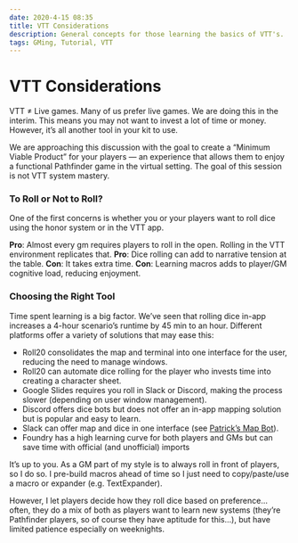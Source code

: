 ```yaml
---
date: 2020-4-15 08:35
title: VTT Considerations
description: General concepts for those learning the basics of VTT's.
tags: GMing, Tutorial, VTT
---
```


# VTT Considerations

VTT ≠ Live games. Many of us prefer live games. We are doing this in the interim. This means you may not want to invest a lot of time or money. However, it’s all another tool in your kit to use. 

We are approaching this discussion with the goal to create a “Minimum Viable Product” for your players — an experience that allows them to enjoy a functional Pathfinder game in the virtual setting. The goal of this session is not VTT system mastery. 

### To Roll or Not to Roll?

One of the first concerns is whether you or your players want to roll dice using the honor system or in the VTT app. 

**Pro**: Almost every gm requires players to roll in the open. Rolling in the VTT environment replicates that.
**Pro**: Dice rolling can add to narrative tension at the table. 
**Con**: It takes extra time.
**Con**: Learning macros adds to player/GM cognitive load, reducing enjoyment. 

### Choosing the Right Tool

Time spent learning is a big factor. We’ve seen that rolling dice in-app increases a 4-hour scenario’s runtime by 45 min to an hour. Different platforms offer a variety of solutions that may ease this:

- Roll20 consolidates the map and terminal into one interface for the user, reducing the need to manage windows.
- Roll20 can automate dice rolling for the player who invests time into creating a character sheet. 
- Google Slides requires you roll in Slack or Discord, making the process slower (depending on user window management).
- Discord offers dice bots but does not offer an in-app mapping solution but is popular and easy to learn. 
- Slack can offer map and dice in one interface (see [Patrick’s Map Bot](https://github.com/pdbogen/mapbot)).
- Foundry has a high learning curve for both players and GMs but can save time with official (and unofficial) imports

It’s up to you. As a GM part of my style is to always roll in front of players, so I do so. I pre-build macros ahead of time so I just need to copy/paste/use a macro or expander (e.g. TextExpander). 

However, I let players decide how they roll dice based on preference… often, they do a mix of both as players want to learn new systems (they’re Pathfinder players, so of course they have aptitude for this…), but have limited patience especially on weeknights. 

